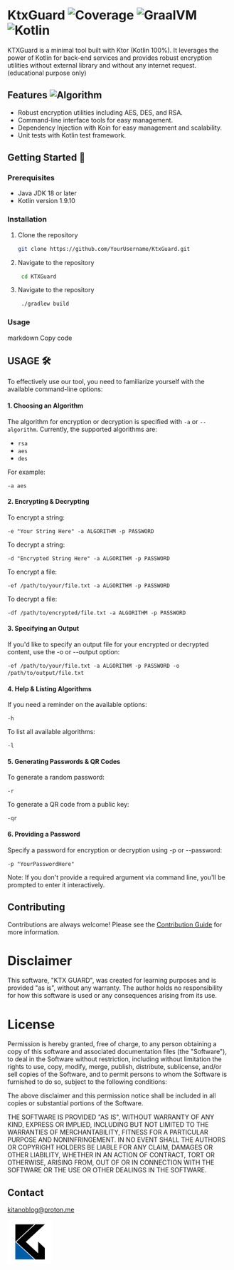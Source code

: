 # KtxGuard ![Coverage](https://img.shields.io/badge/Coverage-85-green) ![GraalVM](https://img.shields.io/badge/GraalVM-21-blue) ![Kotlin](https://img.shields.io/badge/Kotlin-100-orange)

KTXGuard is a minimal tool built with Ktor (Kotlin 100%). It leverages the power of Kotlin for back-end services and provides robust encryption utilities without external library and without any internet request. (educational purpose only)


## Features    ![Algorithm](https://img.shields.io/badge/Algorithm-AES/DES/RSA-red)

* Robust encryption utilities including AES, DES, and RSA.
* Command-line interface tools for easy management.
* Dependency Injection with Koin for easy management and scalability.
* Unit tests with Kotlin test framework.

## Getting Started 🚀
### Prerequisites
* Java JDK 18 or later
* Kotlin version 1.9.10

### Installation
1. Clone the repository
   ```sh
   git clone https://github.com/YourUsername/KtxGuard.git
   ```

2. Navigate to the repository
   ```sh
	cd KTXGuard
    ```

3. Navigate to the repository
   ```sh
	./gradlew build
	```
### Usage

markdown
Copy code
## USAGE 🛠

To effectively use our tool, you need to familiarize yourself with the available command-line options:

#### 1. Choosing an Algorithm

The algorithm for encryption or decryption is specified with `-a` or `--algorithm`. Currently, the supported algorithms are:
- `rsa`
- `aes`
- `des`

For example:
```shell
-a aes
```

#### 2. Encrypting & Decrypting
To encrypt a string:

```shell
-e "Your String Here" -a ALGORITHM -p PASSWORD
```

To decrypt a string:

```shell
-d "Encrypted String Here" -a ALGORITHM -p PASSWORD
```

To encrypt a file:

```shell
-ef /path/to/your/file.txt -a ALGORITHM -p PASSWORD
```

To decrypt a file:

```shell
-df /path/to/encrypted/file.txt -a ALGORITHM -p PASSWORD
```

#### 3. Specifying an Output
If you'd like to specify an output file for your encrypted or decrypted content, use the -o or --output option:

```shell
-ef /path/to/your/file.txt -a ALGORITHM -p PASSWORD -o /path/to/output/file.txt
```

#### 4. Help & Listing Algorithms
If you need a reminder on the available options:

```shell
-h
```

To list all available algorithms:

```shell
-l
```

#### 5. Generating Passwords & QR Codes
To generate a random password:

```shell
-r
```

To generate a QR code from a public key:

```shell
-qr
```

#### 6. Providing a Password
Specify a password for encryption or decryption using -p or --password:

```shell
-p "YourPasswordHere"
```

Note: If you don't provide a required argument via command line, you'll be prompted to enter it interactively.

## Contributing

Contributions are always welcome! Please see the [Contribution Guide](docs/CONTRIBUTION_GUIDE.md) for more information.

# Disclaimer

This software, "KTX GUARD", was created for learning purposes and is provided "as is", without any warranty. The author holds no responsibility for how this software is used or any consequences arising from its use.

# License

Permission is hereby granted, free of charge, to any person obtaining a copy of this software and associated documentation files (the "Software"), to deal in the Software without restriction, including without limitation the rights to use, copy, modify, merge, publish, distribute, sublicense, and/or sell copies of the Software, and to permit persons to whom the Software is furnished to do so, subject to the following conditions:

The above disclaimer and this permission notice shall be included in all copies or substantial portions of the Software.

THE SOFTWARE IS PROVIDED "AS IS", WITHOUT WARRANTY OF ANY KIND, EXPRESS OR IMPLIED, INCLUDING BUT NOT LIMITED TO THE WARRANTIES OF MERCHANTABILITY, FITNESS FOR A PARTICULAR PURPOSE AND NONINFRINGEMENT. IN NO EVENT SHALL THE AUTHORS OR COPYRIGHT HOLDERS BE LIABLE FOR ANY CLAIM, DAMAGES OR OTHER LIABILITY, WHETHER IN AN ACTION OF CONTRACT, TORT OR OTHERWISE, ARISING FROM, OUT OF OR IN CONNECTION WITH THE SOFTWARE OR THE USE OR OTHER DEALINGS IN THE SOFTWARE.


## Contact

[kitanoblog@proton.me](mailto:kitanoblog@proton.me)

<img src="docs/ktxguard.png" alt="logo_ktx_guard" width="100" height="100"/>
